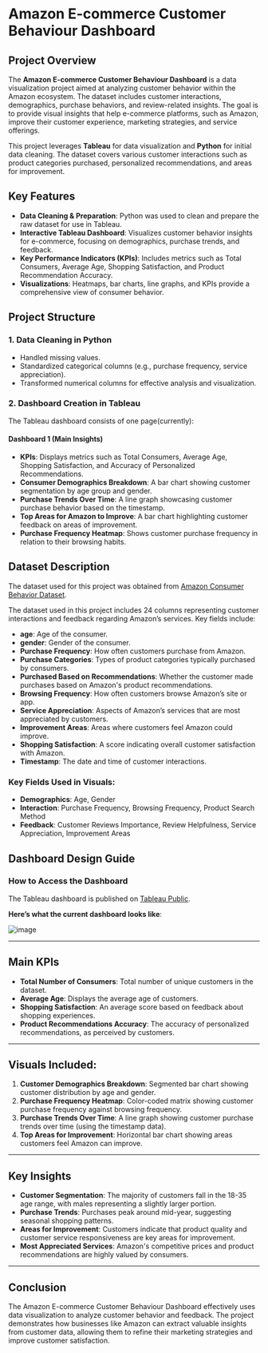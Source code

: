 # Amazon E-commerce Customer Behaviour Dashboard

## Project Overview
The **Amazon E-commerce Customer Behaviour Dashboard** is a data visualization project aimed at analyzing customer behavior within the Amazon ecosystem. The dataset includes customer interactions, demographics, purchase behaviors, and review-related insights. The goal is to provide visual insights that help e-commerce platforms, such as Amazon, improve their customer experience, marketing strategies, and service offerings.

This project leverages **Tableau** for data visualization and **Python** for initial data cleaning. The dataset covers various customer interactions such as product categories purchased, personalized recommendations, and areas for improvement.

## Key Features
- **Data Cleaning & Preparation**: Python was used to clean and prepare the raw dataset for use in Tableau.
- **Interactive Tableau Dashboard**: Visualizes customer behavior insights for e-commerce, focusing on demographics, purchase trends, and feedback.
- **Key Performance Indicators (KPIs)**: Includes metrics such as Total Consumers, Average Age, Shopping Satisfaction, and Product Recommendation Accuracy.
- **Visualizations**: Heatmaps, bar charts, line graphs, and KPIs provide a comprehensive view of consumer behavior.

## Project Structure

### 1. **Data Cleaning in Python**
   - Handled missing values.
   - Standardized categorical columns (e.g., purchase frequency, service appreciation).
   - Transformed numerical columns for effective analysis and visualization.

### 2. **Dashboard Creation in Tableau**
   The Tableau dashboard consists of one page(currently):

   #### Dashboard 1 (Main Insights)
   - **KPIs**: Displays metrics such as Total Consumers, Average Age, Shopping Satisfaction, and Accuracy of Personalized Recommendations.
   - **Consumer Demographics Breakdown**: A bar chart showing customer segmentation by age group and gender.
   - **Purchase Trends Over Time**: A line graph showcasing customer purchase behavior based on the timestamp.
   - **Top Areas for Amazon to Improve**: A bar chart highlighting customer feedback on areas of improvement.
   - **Purchase Frequency Heatmap**: Shows customer purchase frequency in relation to their browsing habits.

## Dataset Description
The dataset used for this project was obtained from [Amazon Consumer Behavior Dataset](https://www.kaggle.com/datasets/swathiunnikrishnan/amazon-consumer-behaviour-dataset).

The dataset used in this project includes 24 columns representing customer interactions and feedback regarding Amazon’s services. Key fields include:

- **age**: Age of the consumer.
- **gender**: Gender of the consumer.
- **Purchase Frequency**: How often customers purchase from Amazon.
- **Purchase Categories**: Types of product categories typically purchased by consumers.
- **Purchased Based on Recommendations**: Whether the customer made purchases based on Amazon's product recommendations.
- **Browsing Frequency**: How often customers browse Amazon’s site or app.
- **Service Appreciation**: Aspects of Amazon’s services that are most appreciated by customers.
- **Improvement Areas**: Areas where customers feel Amazon could improve.
- **Shopping Satisfaction**: A score indicating overall customer satisfaction with Amazon.
- **Timestamp**: The date and time of customer interactions.

### Key Fields Used in Visuals:
- **Demographics**: Age, Gender
- **Interaction**: Purchase Frequency, Browsing Frequency, Product Search Method
- **Feedback**: Customer Reviews Importance, Review Helpfulness, Service Appreciation, Improvement Areas

## Dashboard Design Guide

### How to Access the Dashboard
The Tableau dashboard is published on [Tableau Public](https://public.tableau.com/app/profile/parsa.bahrami/viz/AmazonE-commerceCustomerBehaviour/Dashboard2?publish=yes).

**Here’s what the current dashboard looks like**:

![image](https://github.com/user-attachments/assets/299bbb93-0be9-4af2-a13b-f35976db7e63)


---

## Main KPIs
- **Total Number of Consumers**: Total number of unique customers in the dataset.
- **Average Age**: Displays the average age of customers.
- **Shopping Satisfaction**: An average score based on feedback about shopping experiences.
- **Product Recommendations Accuracy**: The accuracy of personalized recommendations, as perceived by customers.

---

## Visuals Included:
1. **Customer Demographics Breakdown**: Segmented bar chart showing customer distribution by age and gender.
2. **Purchase Frequency Heatmap**: Color-coded matrix showing customer purchase frequency against browsing frequency.
3. **Purchase Trends Over Time**: A line graph showing customer purchase trends over time (using the timestamp data).
4. **Top Areas for Improvement**: Horizontal bar chart showing areas customers feel Amazon can improve.


---

## Key Insights

- **Customer Segmentation**: The majority of customers fall in the 18-35 age range, with males representing a slightly larger portion.
- **Purchase Trends**: Purchases peak around mid-year, suggesting seasonal shopping patterns.
- **Areas for Improvement**: Customers indicate that product quality and customer service responsiveness are key areas for improvement.
- **Most Appreciated Services**: Amazon's competitive prices and product recommendations are highly valued by consumers.

---

## Conclusion

The Amazon E-commerce Customer Behaviour Dashboard effectively uses data visualization to analyze customer behavior and feedback. The project demonstrates how businesses like Amazon can extract valuable insights from customer data, allowing them to refine their marketing strategies and improve customer satisfaction.





